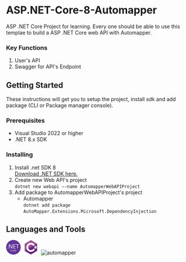 # ASP.NET-Core-8-Automapper

ASP .NET Core Project for learning. Every one should be able to use this templae to build a ASP .NET Core web API with Automapper.

### Key Functions

1. User's API
2. Swagger for API's Endpoint

## Getting Started

These instructions will get you to setup the project, install sdk and add package (CLI or Package manager console).

### Prerequisites

- Visual Studio 2022 or higher
- .NET 8.x SDK

### Installing

1.  Install .net SDK 8<br>
    [Download .NET SDK here.](https://dotnet.microsoft.com/en-us/download/visual-studio-sdks)
2.  Create new Web API's project <br>
    `dotnet new webapi –-name AutomapperWebAPIProject`<br>
3.  Add package to AutomapperWebAPIProject's project
    - Automapper<br>
      `dotnet add package AutoMapper.Extensions.Microsoft.DependencyInjection`

## Languages and Tools

<div>
  <img src="https://github.com/devicons/devicon/blob/master/icons/dotnetcore/dotnetcore-original.svg" title="dotnet core" alt="dotnet core" width="40" height="40"/>&nbsp;
  <img src="https://github.com/devicons/devicon/blob/master/icons/csharp/csharp-original.svg" title="csharp" alt="csharp" width="40" height="40"/>&nbsp;
  <img src="https://miro.medium.com/v2/resize:fit:828/format:webp/1*1d5MAXPALi0itRne9lPfhg.png" title="automapper" alt="automapper" width="40" height="40"/>&nbsp;
</div>
